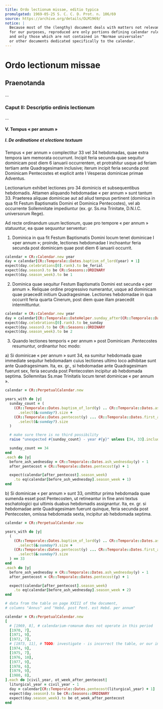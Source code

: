 ```yaml
---
title: Ordo lectionum missae, editio typica
promulgated: 1969-05-25 S. C. C. D. Prot. n. 106/69
source: https://archive.org/details/OLM1969/
notice: |
  Because most of the (lengthy) document deals with matters not relevant
  for our purposes, reproduced are only portions defining calendar rules,
  and only those which are not contained in "Normae universales"
  or other documents dedicated specifically to the calendar.
---
```


# Ordo lectionum missae

## Praenotanda

...

### Caput II: Descriptio ordinis lectionum

...

#### V. Tempus « per annum »

##### I. De ordinatione et electione textuum

Tempus « per annum » complectitur 33 vel 34 hebdomadas, quae extra tempora iam memorata
occurrunt. Incipit feria secunda quae sequitur dominicam post diem 6 ianuarii occurrentem,
et protrahitur usque ad feriam tertiam ante Quadragesimam inclusive; iterum incipit
feria secunda post Dominicam Pentecostes et explicit ante I Vesperas dominicae primae Adventus.

Lectionarium exhibet lectiones pro 34 dominicis et subsequentibus hebdomadis. Attamen
aliquando hebdomadae « per annum » sunt tantum 33. Praeterea aliquae dominicae aut ad
aliud tempus pertinent (dominica in qua fit Festum Baptismatis Domini et Dominica Pentecostes),
vel ab occurrente Sollemnitate impediuntur (ex. gr. Ss.ma Trinitate, D.N.I.C.
universorum Rege).

Ad recte ordinandum usum lectionum, quae pro tempore « per annum » statuuntur, ea
quae sequuntur serventur:

1. Dominica in qua fit Festum Baptismatis Domini locum tenet dominicae I «per annum »;
proinde, lectiones hebdomadae I inchoantur feria secunda post dominicam quae post diem
6 ianuarii occurrit.

```ruby
calendar = CR::Calendar.new year
day = calendar[CR::Temporale::Dates.baptism_of_lord(year) + 1]
expect(day.celebrations[0].rank).to be_ferial
expect(day.season).to be CR::Seasons::ORDINARY
expect(day.season_week).to be 1
```

2. Dominica quae sequitur Festum Baptismatis Domini est secunda « per annum ». Reliquae
ordine progressivo numerantur, usque ad dominicam quae praecedit initium Quadragesimae.
Lectiones hebdomadae in qua occurrit feria quarta Cinerum, post diem quae illam praecedit
intermittuntur.

```ruby
calendar = CR::Calendar.new year
day = calendar[CR::Temporale::DateHelper.sunday_after(CR::Temporale::Dates.baptism_of_lord(year))]
expect(day.celebrations[0].rank).to be_sunday
expect(day.season).to be CR::Seasons::ORDINARY
expect(day.season_week).to be 2
```

3. Quando lectiones temporis « per annum » post Dominicam .Pentecostes resumuntur,
ordinantur hoc modo:

a) Si dominicae « per annum » sunt 34, ea sumitur hebdomada quae immediate sequitur
hebdomadam cuius lectiones ultimo loco adhibitae sunt ante Quadragesimam. Ita, ex. gr.,
si hebdomadae ante Quadragesimam fuerunt sex, feria secunda post Pentecosten incipitur ab
hebdomada septima. Sollemnitas Ss.mae Trinitatis locum tenet dominicae « per annum ».

```ruby
calendar = CR::PerpetualCalendar.new

years_with do |y|
  sunday_count = (
    (CR::Temporale::Dates.baptism_of_lord(y) .. CR::Temporale::Dates.ash_wednesday(y))
	  .select(&:sunday?).size +
    (CR::Temporale::Dates.pentecost(y) ... CR::Temporale::Dates.first_advent_sunday(y + 1))
	  .select(&:sunday?).size
  )

  # make sure there is no third possibility
  raise "unexpected #{sunday_count} - year #{y}" unless [34, 33].include?(sunday_count)

  sunday_count == 34
end
.each do |y|
  before_ash_wednesday = CR::Temporale::Dates.ash_wednesday(y) - 1
  after_pentecost = CR::Temporale::Dates.pentecost(y) + 1

  expect(calendar[after_pentecost].season_week)
    .to eq(calendar[before_ash_wednesday].season_week + 1)
end
```

b) Si dominicae « per annum » sunt 33, omittitur prima hebdomada quae sumenda esset
post Pentecosten, ut retineantur in fine anni textus eschatologici qui ultimis duabus hebdomadis
assignantur. Ita, ex. gr. si hebdomadae ante Quadragesimam fuerunt quinque, feria secunda
post Pentecosten, omissa hebdomada sexta, incipitur ab hebdomada septima.

```ruby
calendar = CR::PerpetualCalendar.new

years_with do |y|
  (
    (CR::Temporale::Dates.baptism_of_lord(y) .. CR::Temporale::Dates.ash_wednesday(y))
	  .select(&:sunday?).size +
    (CR::Temporale::Dates.pentecost(y) ... CR::Temporale::Dates.first_advent_sunday(y + 1))
	  .select(&:sunday?).size
  ) == 33
end
.each do |y|
  before_ash_wednesday = CR::Temporale::Dates.ash_wednesday(y) - 1
  after_pentecost = CR::Temporale::Dates.pentecost(y) + 1

  expect(calendar[after_pentecost].season_week)
    .to eq(calendar[before_ash_wednesday].season_week + 2)
end
```



```ruby
# data from the table on page XXIII of the document,
# columns "Annus" and "Hebd. post Pent. est Hebd. per annum"

calendar = CR::PerpetualCalendar.new
[
  # [1969, 8], # calendarium-romanum does not operate in this period
  [1970, 7],
  [1971, 9],
  [1972, 7],
  # [1973, 11], # TODO: investigate - is incorrect the table, or our implementation?
  [1974, 9],
  [1975, 7],
  [1976, 10],
  [1977, 9],
  [1978, 6],
  [1979, 9],
  [1980, 8],
].each do |civil_year, ot_week_after_pentecost|
  liturgical_year = civil_year - 1
  day = calendar[CR::Temporale::Dates.pentecost(liturgical_year) + 1]
  expect(day.season).to be CR::Seasons::ORDINARY
  expect(day.season_week).to be ot_week_after_pentecost
end
```
